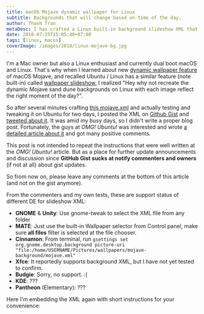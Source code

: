 ```yaml
---
title: macOS Mojave dynamic wallpaper for Linux
subtitle: Backgrounds that will change based on time of the day.
author: Thanh Tran
metaDesc: I has crafted a Linux built-in background slideshow XML that replicate macOS Mojave dynamic wallpaper in which the images are changed based on the time of the day.
date: 2018-07-25T15:05:40+07:00
tags: [linux, macos]
coverImage: /images/2018/linux-mojave-bg.jpg
---
```


I'm a Mac owner but also a Linux enthusiast and currently dual boot macOS and Linux. That's why when I learned about new [dynamic wallpaper feature](https://www.cultofmac.com/553577/grab-all-16-macos-mojave-dynamic-wallpapers-right-here/) of macOS Mojave, and recalled Ubuntu / Linux has a similar feature (note built-in) called [wallpaper slideshow](https://help.ubuntu.com/community/SlideshowWallpapers), I realized "Hey why not recreate the dynamic Mojave sand dune backgrounds on Linux with each image reflect the right moment of the day?".

So after several minutes crafting [this mojave.xml](https://gist.github.com/trongthanh/7d632e90687e1bc219e1f3262d337702) and actually testing and tweaking it on Ubuntu for two days, I posted the XML on [Github Gist](https://gist.github.com/trongthanh/7d632e90687e1bc219e1f3262d337702) and [tweeted about it](https://twitter.com/trongthanh/status/1011470275957800960). It was amid my busy days, so I didn't write a proper blog post. Fortunately, the guys at _OMG! Ubuntu!_ was interested and wrote [a detailed article about it](https://www.omgubuntu.co.uk/2018/06/macos-mojave-dynamic-background-linux) and got many positive comments.

This post is not intended to repeat the instructions that were well written at the _OMG! Ubuntu!_ article. But as a place for further update announcements and discussion since **GitHub Gist sucks at notify commenters and owners** (if not at all) about gist updates.

So from now on, please leave any comments at the bottom of this article (and not on the gist anymore).

From the commenters and my own tests, these are support status of different DE for slideshow XML:

- **GNOME** & **Unity**: Use gnome-tweak to select the XML file from any folder
- **MATE**: Just use the built-in Wallpaper selector from Control panel, make sure **all files** filter is selected at the file chooser.
- **Cinnamon**: From terminal, run `gsettings set org.gnome.desktop.background picture-uri "file:/home/USERNAME/Pictures/wallpapers/mojave-background/mojave.xml"`
- **Xfce**: It reportedly supports background XML, but I have not yet tested to confirm.
- **Budgie**: Sorry, no support. :(
- **KDE**: ???
- **Pantheon** (Elementary): ???

Here I'm embedding the XML again with short instructions for your convenience:

<script src="https://gist.github.com/trongthanh/7d632e90687e1bc219e1f3262d337702.js"></script>

